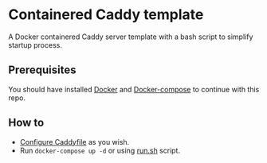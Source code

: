 # Containered Caddy template

A Docker containered Caddy server template with a bash script to simplify startup process. 

## Prerequisites

You should have installed [Docker](https://docs.docker.com/get-docker/) and [Docker-compose](https://docs.docker.com/compose/install/) to continue with this repo.

## How to

- [Configure Caddyfile](https://caddyserver.com/docs/caddyfile) as you wish.
- Run `docker-compose up -d` or using [run.sh](./run.sh) script.
